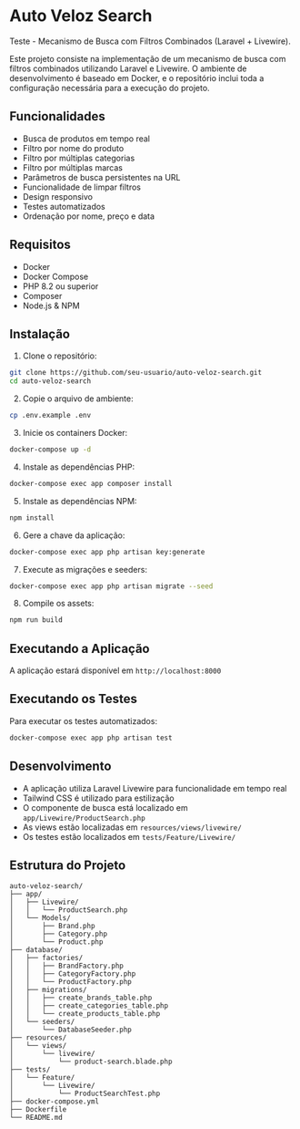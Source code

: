 # Auto Veloz Search

Teste - Mecanismo de Busca com Filtros Combinados (Laravel + Livewire).

Este projeto consiste na implementação de um mecanismo de busca com filtros combinados utilizando Laravel e Livewire. O ambiente de desenvolvimento é baseado em Docker, e o repositório inclui toda a configuração necessária para a execução do projeto.

## Funcionalidades

- Busca de produtos em tempo real
- Filtro por nome do produto
- Filtro por múltiplas categorias
- Filtro por múltiplas marcas
- Parâmetros de busca persistentes na URL
- Funcionalidade de limpar filtros
- Design responsivo
- Testes automatizados
- Ordenação por nome, preço e data

## Requisitos

- Docker
- Docker Compose
- PHP 8.2 ou superior
- Composer
- Node.js & NPM

## Instalação

1. Clone o repositório:
```bash
git clone https://github.com/seu-usuario/auto-veloz-search.git
cd auto-veloz-search
```

2. Copie o arquivo de ambiente:
```bash
cp .env.example .env
```

3. Inicie os containers Docker:
```bash
docker-compose up -d
```

4. Instale as dependências PHP:
```bash
docker-compose exec app composer install
```

5. Instale as dependências NPM:
```bash
npm install
```

6. Gere a chave da aplicação:
```bash
docker-compose exec app php artisan key:generate
```

7. Execute as migrações e seeders:
```bash
docker-compose exec app php artisan migrate --seed
```

8. Compile os assets:
```bash
npm run build
```

## Executando a Aplicação

A aplicação estará disponível em `http://localhost:8000`

## Executando os Testes

Para executar os testes automatizados:

```bash
docker-compose exec app php artisan test
```

## Desenvolvimento

- A aplicação utiliza Laravel Livewire para funcionalidade em tempo real
- Tailwind CSS é utilizado para estilização
- O componente de busca está localizado em `app/Livewire/ProductSearch.php`
- As views estão localizadas em `resources/views/livewire/`
- Os testes estão localizados em `tests/Feature/Livewire/`

## Estrutura do Projeto

```
auto-veloz-search/
├── app/
│   ├── Livewire/
│   │   └── ProductSearch.php
│   └── Models/
│       ├── Brand.php
│       ├── Category.php
│       └── Product.php
├── database/
│   ├── factories/
│   │   ├── BrandFactory.php
│   │   ├── CategoryFactory.php
│   │   └── ProductFactory.php
│   ├── migrations/
│   │   ├── create_brands_table.php
│   │   ├── create_categories_table.php
│   │   └── create_products_table.php
│   └── seeders/
│       └── DatabaseSeeder.php
├── resources/
│   └── views/
│       └── livewire/
│           └── product-search.blade.php
├── tests/
│   └── Feature/
│       └── Livewire/
│           └── ProductSearchTest.php
├── docker-compose.yml
├── Dockerfile
└── README.md
```
